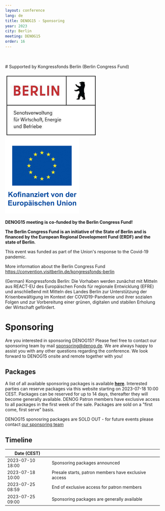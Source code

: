 ```yaml
---
layout: conference
lang: de
title: DENOG15 - Sponsoring
year: 2023
city: Berlin
meeting: DENOG15
order: 16
---
```


<br />
<br />
# Supported by
Kongressfonds Berlin (Berlin Congress Fund)
<br />

<img width="300px" src="/images/meetings/denog15/sponsor_berlin.png"/>&nbsp;&nbsp;
<img width="240px" src="/images/meetings/denog15/sponsor_eu_efre.jpg"/><br />
<br />
<b>DENOG15 meeting is co-funded by the Berlin Congress Fund!</b> <br />

<b>The Berlin Congress Fund is an initiative of the State of Berlin and is financed by the European Regional Development Fund (ERDF) and the state of Berlin</b>.<br />

This event was funded as part of the Union's response to the Covid-19 pandemic.

More information about the Berlin Congress Fund <a href="https://convention.visitberlin.de/kongressfonds-berlin">https://convention.visitberlin.de/kongressfonds-berlin</a>

(German) Kongressfonds Berlin: Die Vorhaben werden zunächst mit Mitteln aus REACT-EU des Europäischen Fonds für regionale Entwicklung (EFRE) und anschließend mit Mitteln des Landes Berlin zur Unterstützung der Krisenbewältigung im Kontext der COVID19-Pandemie und ihrer sozialen Folgen und zur Vorbereitung einer grünen, digitalen und stabilen Erholung der Wirtschaft gefördert.



# Sponsoring

Are you interested in sponsoring DENOG15? Please feel free to contact our sponsoring team by mail [sponsoring@denog.de](mailto:sponsoring@denog.de).
We are always happy to assist you with any other questions regarding the conference.
We look forward to DENOG15 onsite and remote together with you!


## Packages
A list of all available sponsoring packages is available [**here**](/files/denog15/DENOG15_sponsoring_v1.pdf).
Interested parties can reserve packages via this website starting on 2023-07-18 10:00 CEST.
Packages can be reserved for up to 14 days, thereafter they will become generally available.
DENOG Patron members have exclusive access to all packages in the first week of the sale.
Packages are sold on a "first come, first serve" basis.

DENOG15 sponosring packages are SOLD OUT - for future events please contact [our sponsoring team](mailto:sponsoring@denog.de)
## Timeline

| Date (CEST)      |                                                      |
|------------------|------------------------------------------------------|
| 2023-07-10  18:00 | Sponsoring packages announced                        |
| 2023-07-18  10:00 | Presale starts, patron members have exclusive access |
| 2023-07-25  08:59 | End of exclusive access for patron members           |
| 2023-07-25  09:00 | Sponsoring packages are generally available         |

<!-- ## Reservations

Packages can ordered using the form below or by folowing [**this link**](https://forms.gle/gLd2Sxc3gYMS1aUPA).

<iframe src="https://docs.google.com/forms/d/e/1FAIpQLSc29Wbo_m4pl3C5f22Dc1sSC7CK3N8Kkc5sAp-bABWfw5fX5g/viewform?embedded=true" width="640" height="640" frameborder="0" marginheight="0" marginwidth="0">Wird geladen…</iframe> -->

<br/>
<br/>
<br/>

